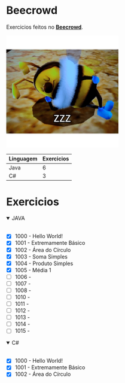 # Beecrowd
Exercicios feitos no **[Beecrowd](https://www.beecrowd.com.br/judge/pt/profile/731032)**.

<img src="/bee.jpg" width="300px"/>


| Linguagem | Exercicios |
|-----------|------------|
| Java      |6           |
| C#        |3           |


# Exercicios
<details open>
  <summary> JAVA </summary>
  <br>
  
- [x] 1000 - Hello World!
- [x] 1001 - Extremamente Básico
- [x] 1002 - Área do Círculo
- [x] 1003 - Soma Simples
- [x] 1004 - Produto Simples
- [x] 1005 - Média 1
- [ ] 1006 -
- [ ] 1007 -
- [ ] 1008 -
- [ ] 1010 -
- [ ] 1011 -
- [ ] 1012 -
- [ ] 1013 -
- [ ] 1014 -
- [ ] 1015 - 

</details>

<details open>
  <summary> C# </summary>
  <br>
  
- [x] 1000 - Hello World!
- [x] 1001 - Extremamente Básico
- [x] 1002 - Área do Círculo

</details>




